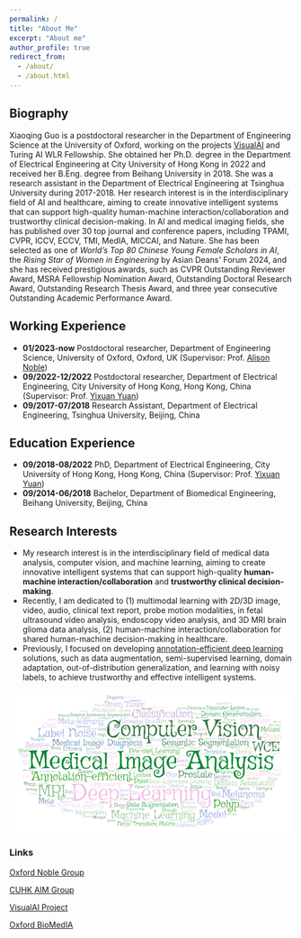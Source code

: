 ```yaml
---
permalink: /
title: "About Me"
excerpt: "About me"
author_profile: true
redirect_from: 
  - /about/
  - /about.html
---
```


## Biography
Xiaoqing Guo is a postdoctoral researcher in the Department of Engineering Science at the University of Oxford, working on the projects <a href="https://www.robots.ox.ac.uk/~vgg/projects/visualai/" target="_blank">VisualAI</a> and Turing AI WLR Fellowship. She obtained her Ph.D. degree in the Department of Electrical Engineering at City University of Hong Kong in 2022 and received her B.Eng. degree from Beihang University in 2018. She was a research assistant in the Department of Electrical Engineering at Tsinghua University during 2017-2018. Her research interest is in the interdisciplinary field of AI and healthcare, aiming to create innovative intelligent systems that can support high-quality human-machine interaction/collaboration and trustworthy clinical decision-making. In AI and medical imaging fields, she has published over 30 top journal and conference papers, including TPAMI, CVPR, ICCV, ECCV, TMI, MedIA, MICCAI, and Nature. She has been selected as one of *World’s Top 80 Chinese Young Female Scholars in AI*, the *Rising Star of Women in Engineering* by Asian Deans' Forum 2024, and she has received prestigious awards, such as CVPR Outstanding Reviewer Award, MSRA Fellowship Nomination Award, Outstanding Doctoral Research Award, Outstanding Research Thesis Award, and three year consecutive Outstanding Academic Performance Award. 

## Working Experience
* **01/2023-now** Postdoctoral researcher, Department of Engineering Science, University of Oxford, Oxford, UK (Supervisor: Prof. <a href="https://ibme.ox.ac.uk/people/alison-noble/" target="_blank">Alison Noble</a>)
* **09/2022-12/2022** Postdoctoral researcher, Department of Electrical Engineering, City University of Hong Kong, Hong Kong, China (Supervisor: Prof. <a href="http://www.ee.cuhk.edu.hk/~yxyuan/people/people.htm" target="_blank">Yixuan Yuan</a>)
* **09/2017-07/2018** Research Assistant, Department of Electrical Engineering, Tsinghua University, Beijing, China

## Education Experience
* **09/2018-08/2022** PhD, Department of Electrical Engineering, City University of Hong Kong, Hong Kong, China (Supervisor: Prof. <a href="http://www.ee.cuhk.edu.hk/~yxyuan/people/people.htm" target="_blank">Yixuan Yuan</a>)
* **09/2014-06/2018** Bachelor, Department of Biomedical Engineering, Beihang University, Beijing, China


## Research Interests
* My research interest is in the interdisciplinary field of medical data analysis, computer vision, and machine learning, aiming to create innovative intelligent systems that can support high-quality **human-machine interaction/collaboration** and **trustworthy clinical decision-making**. 
* Recently, I am dedicated to (1) multimodal learning with 2D/3D image, video, audio, clinical text report, probe motion modalities, in fetal ultrasound video analysis, endoscopy video analysis, and 3D MRI brain glioma data analysis, (2) human-machine interaction/collaboration for shared human-machine decision-making in healthcare. 
* Previously, I focused on developing <a href="https://guo-xiaoqing.github.io/research/" target="_blank">annotation-efficient deep learning</a> solutions, such as data augmentation, semi-supervised learning, domain adaptation, out-of-distribution generalization, and learning with noisy labels, to achieve trustworthy and effective intelligent systems. 

![Words](https://github.com/Guo-Xiaoqing/Guo-Xiaoqing.github.io/raw/master/images/Word_Art.png)

### Links
<a href="https://eng.ox.ac.uk/biomedical-image-analysis/noble-group/" target="_blank">Oxford Noble Group</a>

<a href="https://www.ee.cuhk.edu.hk/~yxyuan/" target="_blank">CUHK AIM Group</a>

<a href="https://www.robots.ox.ac.uk/~vgg/projects/visualai/" target="_blank">VisualAI Project</a>

<a href="https://eng.ox.ac.uk/biomedical-image-analysis/" target="_blank">Oxford BioMedIA</a>
